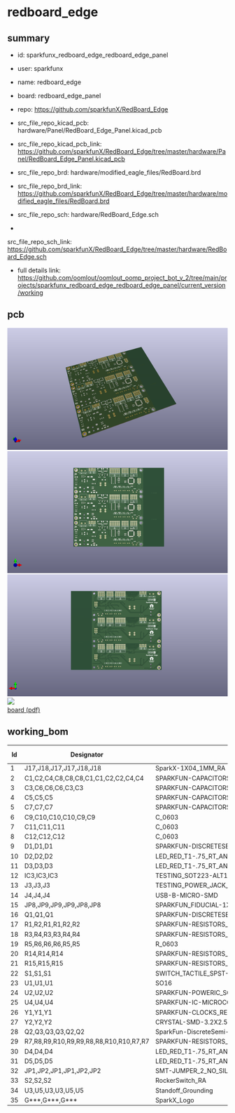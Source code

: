 # redboard_edge
 
## summary 
* id: sparkfunx_redboard_edge_redboard_edge_panel
* user: sparkfunx
* name: redboard_edge
* board: redboard_edge_panel
* repo: https://github.com/sparkfunX/RedBoard_Edge
* src_file_repo_kicad_pcb: hardware/Panel/RedBoard_Edge_Panel.kicad_pcb
* src_file_repo_kicad_pcb_link: https://github.com/sparkfunX/RedBoard_Edge/tree/master/hardware/Panel/RedBoard_Edge_Panel.kicad_pcb

* src_file_repo_brd: hardware/modified_eagle_files/RedBoard.brd
* src_file_repo_brd_link: https://github.com/sparkfunX/RedBoard_Edge/tree/master/hardware/modified_eagle_files/RedBoard.brd
* src_file_repo_sch: hardware/RedBoard_Edge.sch
*
 src_file_repo_sch_link: https://github.com/sparkfunX/RedBoard_Edge/tree/master/hardware/RedBoard_Edge.sch
* full details link: https://github.com/oomlout/oomlout_oomp_project_bot_v_2/tree/main/projects/sparkfunx_redboard_edge_redboard_edge_panel/current_version/working  


## pcb  
![](working_3d_600.png) 
![](working_3d_front_600.png)  
![](working_3d_back_600.png)  
![](working_600.png)  
[board (pdf)](working.pdf)  

## working_bom
| Id | Designator | Footprint | Quantity | Designation | Supplier and ref |  | None | 
| --- | --- | --- | --- | --- | --- | --- | --- | 
| 1 | J17,J18,J17,J17,J18,J18 | SparkX-1X04_1MM_RA | 6 | Qwiic_Connector |  |  | [''] | 
| 2 | C1,C2,C4,C8,C8,C8,C1,C1,C2,C2,C4,C4 | SPARKFUN-CAPACITORS_0603 | 12 | 0.1uF |  |  | [''] | 
| 3 | C3,C6,C6,C6,C3,C3 | SPARKFUN-CAPACITORS_EIA3216 | 6 | 10uF |  |  | [''] | 
| 4 | C5,C5,C5 | SPARKFUN-CAPACITORS_PANASONIC_D | 3 | 47uF |  |  | [''] | 
| 5 | C7,C7,C7 | SPARKFUN-CAPACITORS_0603 | 3 | 1.0uF |  |  | [''] | 
| 6 | C9,C10,C10,C10,C9,C9 | C_0603 | 6 | 10pF |  |  | [''] | 
| 7 | C11,C11,C11 | C_0603 | 3 | 10nF |  |  | [''] | 
| 8 | C12,C12,C12 | C_0603 | 3 | 0.1uF |  |  | [''] | 
| 9 | D1,D1,D1 | SPARKFUN-DISCRETESEMI_SMA-DIODE | 3 | MBRA140 |  |  | [''] | 
| 10 | D2,D2,D2 | LED_RED_T1-.75_RT_ANG_PCB | 3 | Green |  |  | [''] | 
| 11 | D3,D3,D3 | LED_RED_T1-.75_RT_ANG_PCB | 3 | Yellow |  |  | [''] | 
| 12 | IC3,IC3,IC3 | TESTING_SOT223-ALT1 | 3 | LM1117 |  |  | [''] | 
| 13 | J3,J3,J3 | TESTING_POWER_JACK_SMD_OVERPASTE_SUPER_BOMB_DIGITY | 3 | POWER_JACKSUPER_BOMB_DIGITY |  |  | [''] | 
| 14 | J4,J4,J4 | USB-B-MICRO-SMD | 3 | microB |  |  | [''] | 
| 15 | JP8,JP9,JP9,JP9,JP8,JP8 | SPARKFUN_FIDUCIAL-1X2 | 6 | FIDUCIAL1X2 |  |  | [''] | 
| 16 | Q1,Q1,Q1 | SPARKFUN-DISCRETESEMI_SOT23-3 | 3 | 1A/60V/500mO |  |  | [''] | 
| 17 | R1,R2,R1,R1,R2,R2 | SPARKFUN-RESISTORS_0603 | 6 | 1k |  |  | [''] | 
| 18 | R3,R4,R3,R3,R4,R4 | SPARKFUN-RESISTORS_0603 | 6 | 10k |  |  | [''] | 
| 19 | R5,R6,R6,R6,R5,R5 | R_0603 | 6 | 1k |  |  | [''] | 
| 20 | R14,R14,R14 | SPARKFUN-RESISTORS_0603 | 3 | 715 |  |  | [''] | 
| 21 | R15,R15,R15 | SPARKFUN-RESISTORS_0603 | 3 | 240 |  |  | [''] | 
| 22 | S1,S1,S1 | SWITCH_TACTILE_SPST-NO_0.05A_12V | 3 | RESET |  |  | [''] | 
| 23 | U1,U1,U1 | SO16 | 3 | CH340G |  |  | [''] | 
| 24 | U2,U2,U2 | SPARKFUN-POWERIC_SOT23-5 | 3 | MIC5205 |  |  | [''] | 
| 25 | U4,U4,U4 | SPARKFUN-IC-MICROCONTROLLER_TQFP32-08 | 3 | ATMEGA328P_TQFP |  |  | [''] | 
| 26 | Y1,Y1,Y1 | SPARKFUN-CLOCKS_RESONATOR-SMD-3.2X1.3 | 3 | 16MHz |  |  | [''] | 
| 27 | Y2,Y2,Y2 | CRYSTAL-SMD-3.2X2.5MM | 3 | 12MHz |  |  | [''] | 
| 28 | Q2,Q3,Q3,Q3,Q2,Q2 | SparkFun-DiscreteSemi-SOT23-3 | 6 | MOSFET-NCH-BSS138 |  |  | [''] | 
| 29 | R7,R8,R9,R10,R9,R9,R8,R8,R10,R10,R7,R7 | SPARKFUN-RESISTORS_0603 | 12 | 4.7k |  |  | [''] | 
| 30 | D4,D4,D4 | LED_RED_T1-.75_RT_ANG_PCB | 3 | Red |  |  | [''] | 
| 31 | D5,D5,D5 | LED_RED_T1-.75_RT_ANG_PCB | 3 | Blue |  |  | [''] | 
| 32 | JP1,JP2,JP1,JP1,JP2,JP2 | SMT-JUMPER_2_NO_SILK | 6 | JUMPER-SMT_2_NO_SILK |  |  | [''] | 
| 33 | S2,S2,S2 | RockerSwitch_RA | 3 | SWITCH-SPDT-PTH-11.6X4.0MM |  |  | [''] | 
| 34 | U3,U5,U3,U3,U5,U5 | Standoff_Grounding | 6 | Standoff_Grounding |  |  | [''] | 
| 35 | G***,G***,G*** | SparkX_Logo | 3 | LOGO |  |  | [''] | 




